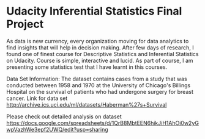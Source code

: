 # Udacity Inferential Statistics Final Project

As data is new currency, every organization moving for data analytics to find insights that will help in decision making.
After few days of research, I found one of finest course for Descriptive Statistics and Inferential Statistics on Udacity.
Course is simple, interactive and lucid.
As part of course, I am presenting some statistics test that I have learnt in this courses.

Data Set Information:
The dataset contains cases from a study that was conducted between 1958 and 1970 at the University of Chicago's Billings Hospital on the survival of patients who had undergone surgery for breast cancer.
Link for data set http://archive.ics.uci.edu/ml/datasets/Haberman%27s+Survival

Please check out detailed analysis on dataset https://docs.google.com/spreadsheets/d/1QrB8MbtEEN6hikJiH1AhOi0w2yGwpVazhWe3epf2UWQ/edit?usp=sharing
